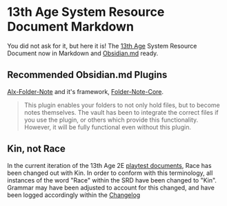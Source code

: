 # 13th Age System Resource Document Markdown
You did not ask for it, but here it is! The [13th Age](https://pelgranepress.com/13th-age/) System Resource Document now in Markdown and [Obsidian.md](https://obsidian.md) ready.


## Recommended Obsidian.md Plugins
[Alx-Folder-Note](https://github.com/aidenlx/alx-folder-note) and it's framework, [Folder-Note-Core](https://github.com/aidenlx/folder-note-core). 
> This plugin enables your folders to not only hold files, but to become notes themselves. The vault has been to integrate the correct files if you use the plugin, or others which provide this functionality. However, it will be fully functional even without this plugin.


## Kin, not Race
In the current iteration of the 13th Age 2E [playtest documents](https://robheinsoo.blogspot.com/2022/08/13th-age-2e-more-info.html), Race has been changed out with Kin. In order to conform with this terminology, all instances of the word "Race" within the SRD have been changed to "Kin". Grammar may have been adjusted to account for this changed, and have been logged accordingly within the [Changelog](SRD-MD_Changelog.md)

